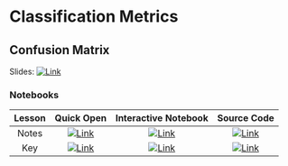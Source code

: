 # Classification Metrics

## Confusion Matrix
Slides: [![Link](../../../tools/buttons/open-drive.svg)](https://docs.google.com/presentation/d/1oR5XZytsbD5btLv-JBUqBnenNpEsd10cI0gC12qcDyo/edit?usp=sharing)

### Notebooks
| Lesson | Quick Open | Interactive Notebook | Source Code  | 
| :---------: | :-----------: | :------------: | :---: |
| Notes | [![Link](../../../tools/buttons/open-browser.svg)](https://colab.research.google.com/drive/1X82lH60vuIw1_tjjQGbqxon4QbEuTKfy?usp=sharing) | [![Link](../../../tools/buttons/open-colab.svg)](https://colab.research.google.com/drive/1X82lH60vuIw1_tjjQGbqxon4QbEuTKfy?usp=sharing) | [![Link](../../../tools/buttons/download-ipynb.svg)](https://colab.research.google.com/drive/1X82lH60vuIw1_tjjQGbqxon4QbEuTKfy?usp=sharing) |
| Key | [![Link](../../../tools/buttons/open-browser.svg)](https://colab.research.google.com/drive/1rzc4cIItC1emwcHFdGr7WXKJDfIuosZ5?usp=sharing ) | [![Link](../../../tools/buttons/open-colab.svg)](https://colab.research.google.com/drive/1rzc4cIItC1emwcHFdGr7WXKJDfIuosZ5?usp=sharing) | [![Link](../../../tools/buttons/download-ipynb.svg)](https://colab.research.google.com/drive/1rzc4cIItC1emwcHFdGr7WXKJDfIuosZ5?usp=sharing) |
